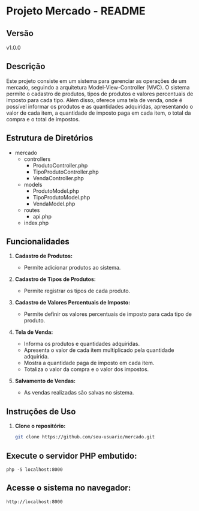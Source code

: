 # Projeto Mercado - README

## Versão
v1.0.0

## Descrição
Este projeto consiste em um sistema para gerenciar as operações de um mercado, seguindo a arquitetura Model-View-Controller (MVC). O sistema permite o cadastro de produtos, tipos de produtos e valores percentuais de imposto para cada tipo. Além disso, oferece uma tela de venda, onde é possível informar os produtos e as quantidades adquiridas, apresentando o valor de cada item, a quantidade de imposto paga em cada item, o total da compra e o total de impostos.

## Estrutura de Diretórios
- mercado
    - controllers
        - ProdutoController.php
        - TipoProdutoController.php
        -  VendaController.php
    - models
        - ProdutoModel.php
        - TipoProdutoModel.php
        - VendaModel.php
    - routes
        - api.php
    - index.php



## Funcionalidades
1. **Cadastro de Produtos:**
   - Permite adicionar produtos ao sistema.

2. **Cadastro de Tipos de Produtos:**
   - Permite registrar os tipos de cada produto.

3. **Cadastro de Valores Percentuais de Imposto:**
   - Permite definir os valores percentuais de imposto para cada tipo de produto.

4. **Tela de Venda:**
   - Informa os produtos e quantidades adquiridas.
   - Apresenta o valor de cada item multiplicado pela quantidade adquirida.
   - Mostra a quantidade paga de imposto em cada item.
   - Totaliza o valor da compra e o valor dos impostos.

5. **Salvamento de Vendas:**
   - As vendas realizadas são salvas no sistema.

## Instruções de Uso
1. **Clone o repositório:**
   ```bash
   git clone https://github.com/seu-usuario/mercado.git


## Execute o servidor PHP embutido:
``php -S localhost:8000``

## Acesse o sistema no navegador:
``http://localhost:8000``


